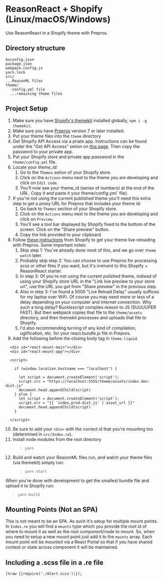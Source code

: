 # ReasonReact + Shopify (Linux/macOS/Windows)

Use ReasonReact in a Shopify theme with Prepros.

## Directory structure

```
bsconfig.json
package.json
webpack.config.js
yarn.lock
src/
...ReasonML files
theme/
  -config.yml file
  ...remaining theme files
```

## Project Setup

1. Make sure you have [Shopify's themekit](https://shopify.github.io/themekit/) installed globally, `npm i -g themekit`.
2. Make sure you have [Prepros](https://prepros.io/) version 7 or later installed. 
3. Put your theme files into the `theme` directory
4. Get Shopify API Access via a priate app. Instructions can be found under the "Get API Access" setion on [this page](https://shopify.github.io/themekit/). Then copy the password to your private app.
5. Put your Shopify _store_ and private app _password_ in the `theme/config.yml` file.
6. Locate your _theme_id_:
   1. Go to the `Themes` setion of your Shopify store.
   2. Click on the `Actions` menu next to the theme you are developing and click on `Edit code`.
   3. You'll now see your theme_id (series of numbers) at the end of the URL. Copy it and paste it your theme/config.yml` file).
7. If you're not using the current published theme you'll need this extra step to get a proxy URL for Prepros that includes your theme id:
   1. Go back to `Themes` section of your Shopify store.
   2. Click on the `Actions` menu next to the theme you are developing and click on `Preview`.
   3. You'll see a tool bar displayed by Shopify fixed to the bottom of the screen. Click on the "Share preview" button.
   4. Copy the link provided to your clipboard.
8. Follow [these instructions](https://www.shopify.com/partners/blog/live-reload-shopify-sass) from Shopify to get your theme live reloading with Prepros. Some important notes:
   1. Skip step 1: You've already done most of this, and we go over `theme watch` later.
   2. Probably skip step 2: You can choose to use Prepros for processing scss or other files if you want, but it's irrelvent to this Shopify + ReasonReact starter.
   3. In step 3: Of you're not using the current pulished theme, instead of using your Shopify store URL in the "Link live preview to your store url", use the URL you got from "Share preview" in the previous step.
   4. Also in step 3: I've found a 5000 "Live Reload Delay" usually suffices for my laptop over WiFi. Of course you may need more or less of a delay depending on your computer and internet connection. Why such a long delay? Bucklescript compiles reason to JS (SUUUUPER FAST). But then webpack copies that file to the `theme/assets` directory, and then themekit processes and uploads that file to Shopify.
   5. I'd also recommending turning of any kind of compilation, uglification, etc. for your react.bundle.js file in Prepros.
9. Add the following before the closing body tag in `theme.liquid`.

```
  <div id="react-mount-main"></div>
  <div id="react-mount-app"></div>

  <script>

    if (window.location.hostname === "localhost") {

      let script = document.createElement('script'); 
      script.src = "https://localhost:5555/theme/assets/index.dev-dist.js"
      document.head.appendChild(script)
    } else {
      let script = document.createElement('script'); 
      script.src = "{{ 'index.prod-dist.js' | asset_url }}"
      document.head.appendChild(script)
    }

  </script>
```

10. Be sure to add your `<div>` with the correct id that you're mounting too (determined in `src/Index.re`).
11. Install node modules from the root directory
    > `yarn`
12. Build and watch your ReasonML files run, and watch your theme files (via themekit) simply run:
    > `yarn start`

When you're done with development to get the smallest bundle file and upload it to Shopify run:

> `yarn build`

## Mounting Points (Not an SPA)

This is not meant to be an SPA. As such it's setup for multiple mount points. In `Index.re` you will find a `mounts` type which you provide the root id of where to mount it as well as the root component/node to mount. So, when you need to setup a new mount point just add it to the `mounts` array. Each mount point will be mounted via a React Portal so that if you have shared context or state across component it will be maintained.

## Including a .scss file in a .re file

```reason
[%raw {|require('./Alert.scss')|}];
```
